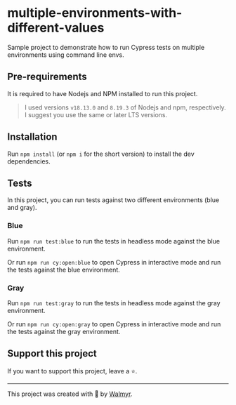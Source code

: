 # multiple-environments-with-different-values

Sample project to demonstrate how to run Cypress tests on multiple environments using command line envs.

## Pre-requirements

It is required to have Nodejs and NPM installed to run this project.

> I used versions `v18.13.0` and `8.19.3` of Nodejs and npm, respectively. I suggest you use the same or later LTS versions.

## Installation

Run `npm install` (or `npm i` for the short version) to install the dev dependencies.

## Tests

In this project, you can run tests against two different environments (blue and gray).

### Blue

Run `npm run test:blue` to run the tests in headless mode against the blue environment.

Or run `npm run cy:open:blue` to open Cypress in interactive mode and run the tests against the blue environment.

### Gray

Run `npm run test:gray` to run the tests in headless mode against the gray environment.

Or run `npm run cy:open:gray` to open Cypress in interactive mode and run the tests against the gray environment.

## Support this project

If you want to support this project, leave a ⭐.

___

This project was created with 💜 by [Walmyr](https://walmyr.dev).
